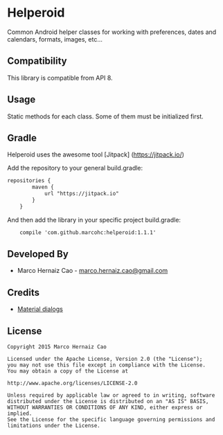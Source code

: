Helperoid
==============

Common Android helper classes for working with preferences, dates and calendars, formats, images, etc...


Compatibility
-------------

This library is compatible from API 8.

Usage
-----

Static methods for each class. Some of them must be initialized first.

Gradle
------

Helperoid uses the awesome tool [Jitpack] (https://jitpack.io/)

Add the repository to your general build.gradle:

``` xml
repositories {
	    maven {
	        url "https://jitpack.io"
	    }
	}
```

And then add the library in your specific project build.gradle:

``` xml
    compile 'com.github.marcohc:helperoid:1.1.1'
```

Developed By
------------

* Marco Hernaiz Cao - <marco.hernaiz.cao@gmail.com>

Credits
-------

 * [Material dialogs](https://github.com/afollestad/material-dialogs)
 
License
-------

    Copyright 2015 Marco Hernaiz Cao
    
    Licensed under the Apache License, Version 2.0 (the "License");
    you may not use this file except in compliance with the License.
    You may obtain a copy of the License at
    
    http://www.apache.org/licenses/LICENSE-2.0
    
    Unless required by applicable law or agreed to in writing, software
    distributed under the License is distributed on an "AS IS" BASIS,
    WITHOUT WARRANTIES OR CONDITIONS OF ANY KIND, either express or implied.
    See the License for the specific language governing permissions and
    limitations under the License.
